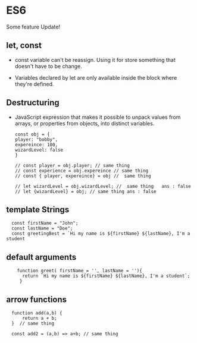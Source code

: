 # ES6
Some feature Update!
## let, const
- const variable can't be reassign. Using it for store something that doesn't have to be change.

- Variables declared by let are only available inside the block where they're defined.

## Destructuring
- JavaScript expression that makes it possible to unpack values from arrays, or properties from objects, into distinct variables.

      const obj = {
      player: "bobby",
      expereince: 100,
      wizardLevel: false
      }
      
      // const player = obj.player; // same thing
      // const experience = obj.expereince // same thing
      // const { player, expereince} = obj //  same thing
      
      // let wizardLevel = obj.wizardLevel; //  same thing   ans : false
      // let {wizardLevel} = obj; // same thing ans : false
## template Strings

      const firstName = "John";
      const lastName = "Doe";
      const greetingBest = `Hi my name is ${firstName} ${lastName}, I'm a student
## default arguments

        function greet( firstName = '', lastName = ''){
          return `Hi my name is ${firstName} ${lastName}, I'm a student`;
         }
## arrow functions
      function add(a,b) {
          return a + b;
      }  // same thing
      
      const add2 = (a,b) => a+b; // same thing
